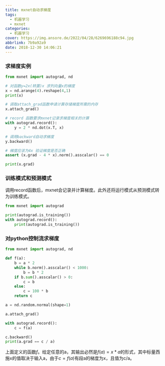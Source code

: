 ```yaml
---
title: mxnet自动求梯度
tags:
  - 机器学习
  - mxnet
categories:
  - 机器学习
cover: https://img.ansore.de/2022/04/28/6269696188c94.jpg
abbrlink: 7b9a92a9
date: 2018-12-30 14:06:21
---
```


### 求梯度实例

```python
from mxnet import autograd, nd

# 对函数y=2x(转置)x 求列向量x的梯度
x = nd.arange(4).reshape(4,1)
print(x)

# 调取attach_grad函数申请计算存储梯度所需的内存
x.attach_grad()

# record 函数要求mxnet记录求梯度相关的计算
with autograd.record():
    y = 2 * nd.dot(x.T, x)

# 调用backward自动求梯度
y.backward()

# 梯度应该为4x 验证梯度是否正确
assert (x.grad - 4 * x).norm().asscalar() == 0

print(x.grad)
```

### 训练模式和预测模式

调用record函数后，mxnet会记录并计算梯度。此外还将运行模式从预测模式转为训练模式。

```python
from mxnet import autograd

print(autograd.is_training())
with autograd.record():
    print(autograd.is_training())
```

### 对python控制流求梯度

```python
from mxnet import autograd, nd

def f(a):
    b = a * 2
    while b.norm().asscalar() < 1000:
        b = b * 2
    if b.sum().asscalar() > 0:
        c = b
    else:
        c = 100 * b
    return c

a = nd.random.normal(shape=1)

a.attach_grad()

with autograd.record():
    c = f(a)

c.backward()
print(a.grad == c / a)
```

上面定义的函数$f$。给定任意的a，其输出必然是$f(a) = x * a$的形式，其中标量西施x的值取决于输入a，由于$c = f(a)$有段a的梯度为x，且值为c/a。
